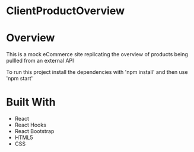 # ClientProductOverview


# Overview

This is a mock eCommerce site replicating the overview of products being pullled from an external API

To run this project install the dependencies with 'npm install' and then use 'npm start' 

# Built With


- React
- React Hooks
- React Bootstrap
- HTML5
- CSS
 
